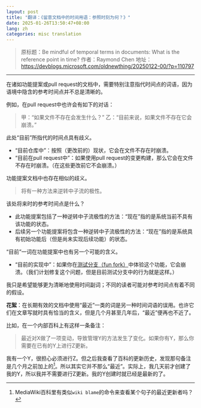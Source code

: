 ```yaml
---
layout: post
title: "翻译：《留意文档中的时间用语：参照时刻为何？》"
date: 2025-01-26T13:50:47+08:00
lang: zh
categories: misc translation
---
```


> 原标题：Be mindful of temporal terms in documents: What is the reference point in time?
> 作者：Raymond Chen
> 地址：<https://devblogs.microsoft.com/oldnewthing/20250122-00/?p=110797>

------

在诸如功能提案或pull request的文档中，需要特别注意指代时间点的词语，因为语境中隐含的参考时间点并不总是清晰的。

例如，在pull request中也许会有如下的对话：

> 甲：“如果文件不存在会发生什么？”
> 乙：“目前来说，如果文件不存在它会崩溃。”

此处“目前”所指代的时间点具有歧义。

* “目前仓库中”：按照（更改前的）现状，它会在文件不存在时崩溃。
* “目前在pull request中”：如果使用pull request的变更构建，那么它会在文件不存在时崩溃。（在这些更改前它不会崩溃。）

功能提案文档中也存在相似的歧义。

> 将有一种方法来逆转中子流的极性。

该处将来时的参考时间点是什么？

* 此功能提案包括了一种逆转中子流极性的方法：“现在”指的是系统当前不具有该功能的状态。
* 后续另一个功能提案将包含一种逆转中子流极性的方法：“现在”指的是系统具有初始功能后（但是尚未实现后续功能）的状态。

“目前”一词在功能提案中也有另一个可能的含义。

* “目前的实现中”：如果你在[测试分支（fun fork）](https://devblogs.microsoft.com/oldnewthing/20240625-00/?p=109931)中体验这个功能，它会崩溃。（我们计划修复这个问题，但是目前测试分支中的行为就是这样。）

我只是希望能够更为清晰地使用时间副词；不同的读者可能对参考时间点有着不同的假设。

**花絮**：在长期有效的文档中使用“最近”一类的词是另一种时间词语的误用。也许它们在文章写就时具有恰当的含义，但是几个月甚至几年后，“最近”便再也不近了。

比如，在一个内部百科上有这样一条备注：

> 最近对X做了一项变动，导致管理Y的方法发生了变化。如果你有Y，那么你需要在已有的Y上进行Z更新。

我有一个Y，很担心必须进行Z。但之后我查看了百科的更新历史，发现那句备注是几个月之前加上的[^1]。所以其实它并不那么“最近”。实际上，我几天前才创建了我的Y，所以我并不需要进行Z更新。我的Y创建时就已经是最新的了。

[^1]: MediaWiki百科里有类似`wiki blame`的命令来查看某个句子的最近更新者吗？
